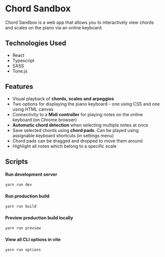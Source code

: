 # Chord Sandbox

Chord Sandbox is a web app that allows you to interactively view chords and scales on the piano via an online keyboard.

## Technologies Used

- React
- Typescript
- SASS
- Tone.js

## Features

- Visual playback of **chords, scales and arpeggios**
- Two options for displaying the piano keyboard - one using CSS and one using HTML canvas
- Connectivity to a **Midi controller** for playing notes on the online keyboard (on Chrome browser)
- **Automatic chord detection** when selecting multiple notes at once
- Save selected chords using **chord pads**. Can be played using assignable keyboard shortcuts (in settings menu)
- Chord pads can be dragged and dropped to move them around
- Highlight all notes which belong to a specific scale

## Scripts

#### Run development server

```sh
yarn run dev
```

#### Run production build

```sh
yarn run build
```

#### Preview production build locally

```sh
yarn run preview
```

#### View all CLI options in vite

```sh
yarn run options
```